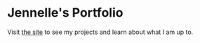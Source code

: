 # Jennelle's Portfolio

Visit [the site](https://jennellej.github.io) to see my projects and learn about what I am up to.